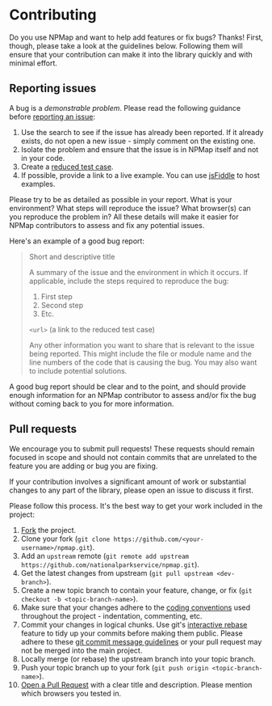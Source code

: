 <h1 class="page-title">Contributing</h1>

Do you use NPMap and want to help add features or fix bugs? Thanks! First, though, please take a look at the guidelines below. Following them will ensure that your contribution can make it into the library quickly and with minimal effort.

## Reporting issues

A bug is a _demonstrable problem_. Please read the following guidance before [reporting an issue](https://github.com/nationalparkservice/npmap/issues/):

1. Use the search to see if the issue has already been reported. If it already exists, do not open a new issue - simply comment on the existing one.
2. Isolate the problem and ensure that the issue is in NPMap itself and not in your code.
3. Create a [reduced test case](http://css-tricks.com/6263-reduced-test-cases/).
4. If possible, provide a link to a live example. You can use [jsFiddle](http://jsfiddle.net) to host examples.

Please try to be as detailed as possible in your report. What is your environment? What steps will reproduce the issue? What browser(s) can you reproduce the problem in? All these details will make it easier for NPMap contributors to assess and fix any potential issues.

Here's an example of a good bug report:

> Short and descriptive title
>
> A summary of the issue and the environment in which it occurs. If applicable, include the steps required to reproduce the bug:
>
> 1. First step
> 2. Second step
> 3. Etc.
>
> `<url>` (a link to the reduced test case)
>
> Any other information you want to share that is relevant to the issue being reported. This might include the file or module name and the line numbers of the code that is causing the bug. You may also want to include potential solutions.

A good bug report should be clear and to the point, and should provide enough information for an NPMap contributor to assess and/or fix the bug without coming back to you for more information.

## Pull requests

We encourage you to submit pull requests! These requests should remain focused in scope and should not contain commits that are unrelated to the feature you are adding or bug you are fixing.

If your contribution involves a significant amount of work or substantial changes to any part of the library, please open an issue to discuss it first.

Please follow this process. It's the best way to get your work included in the project:

1. [Fork](http://help.github.com/fork-a-repo/) the project.
2. Clone your fork (`git clone https://github.com/<your-username>/npmap.git`).
3. Add an `upstream` remote (`git remote add upstream https://github.com/nationalparkservice/npmap.git`).
4. Get the latest changes from upstream (`git pull upstream <dev-branch>`).
5. Create a new topic branch to contain your feature, change, or fix (`git checkout -b <topic-branch-name>`).
6. Make sure that your changes adhere to the [coding conventions](http://www.nps.gov/npmap/library/api/coding-conventions.html) used throughout the project - indentation, commenting, etc.
7. Commit your changes in logical chunks. Use git's [interactive rebase](https://help.github.com/articles/interactive-rebase) feature to tidy up your commits before making them public. Please adhere to these [git commit message guidelines](http://tbaggery.com/2008/04/19/a-note-about-git-commit-messages.html) or your pull request may not be merged into the main project.
8. Locally merge (or rebase) the upstream branch into your topic branch.
9. Push your topic branch up to your fork (`git push origin <topic-branch-name>`).
10. [Open a Pull Request](http://help.github.com/send-pull-requests/) with a clear title and description. Please mention which browsers you tested in.
